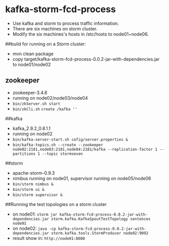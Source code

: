 kafka-storm-fcd-process
=======================
+ Use kafka and storm to process traffic information.
+ There are six machines on storm cluster.
+ Modify the six machines's hosts in /etc/hosts to node01~node06.

##build for running on a Storm cluster:
+ mvn clean package
+ copy target/kafka-storm-fcd-process-0.0.2-jar-with-dependencies.jar to node01/node02

## zookeeper
+ zookeeper-3.4.6
+ running on node02/node03/node04
+ ```bin/zkServer.sh start```
+ ```bin/zkCli.sh```
```create /kafka '' ```

##kafka
+ kafka_2.9.2_0.8.1.1
+ running on node02
+ ```bin/kafka-server-start.sh cofig/server.properties &```
+ ```bin/kafka-topics.sh --create --zookeeper node02:2181,node03:2181,node04:2181/kafka --replication-factor 1 --partitions 1 --topic stormseven```

##storm
+ apache-storm-0.9.3
+ nimbus running on node01, supervisor running on node05/node06
+ ```bin/storm nimbus &```
+ ```bin/storm ui &```
+ ```bin/storm supervisor &```

##Running the test topologies on a storm cluster
+ on node01: ```storm jar kafka-storm-fcd-process-0.0.2-jar-with-dependencies.jar storm.kafka.KafkaSpoutTestTopology sentences node01```
+ on node02: ```java -cp kafka-storm-fcd-process-0.0.2-jar-with-dependencies.jar storm.kafka.tools.StormProducer node02:9092```
+ result show in: ```http://node01:8080```
